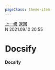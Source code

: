 ```yaml
---
pageClass: theme-item
---
```

<div class="extend-header">
    <div class="info">
        <div class="record">
            <a class="back" href="./">上一级</a>
            <a class="back" href="./">返回</a>
        </div>        
        <div class="mini">
            <span>N 2021.09.10 20:55</span>
        </div>
    </div>
    <div class="content"></div>
</div>
<div class="content-header">
<h1>Docsify</h1><strong>Docsify</strong>
</div>
<div class="static-content">


</div>